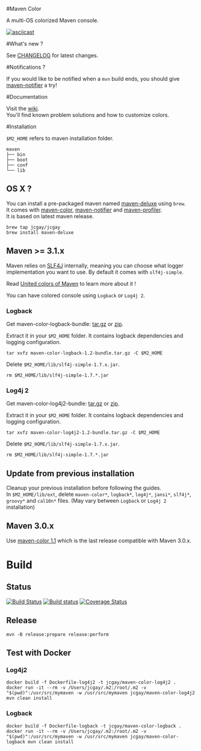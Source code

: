 #Maven Color

A multi-OS colorized Maven console.

[![asciicast](https://asciinema.org/a/20053.png)](https://asciinema.org/a/20053?autoplay=1)

#What's new ?

See [CHANGELOG](https://github.com/jcgay/maven-color/blob/master/CHANGELOG.md) for latest changes.

#Notifications ?

If you would like to be notified when a `mvn` build ends, you should give [maven-notifier](https://github.com/jcgay/maven-notifier) a try!

#Documentation

Visit the [wiki](https://github.com/jcgay/maven-color/wiki).  
You'll find known problem solutions and how to customize colors.

#Installation

`$M2_HOME` refers to maven installation folder.

```
maven
├── bin
├── boot
├── conf
└── lib
``` 

## OS X ?

You can install a pre-packaged maven named [maven-deluxe](https://github.com/jcgay/homebrew-jcgay#maven-deluxe) using `brew`.  
It comes with [maven-color](https://github.com/jcgay/maven-color), [maven-notifier](https://github.com/jcgay/maven-notifier) and [maven-profiler](https://github.com/jcgay/maven-profiler).  
It is based on latest maven release.

    brew tap jcgay/jcgay
    brew install maven-deluxe

## Maven >= 3.1.x

Maven relies on [SLF4J](http://www.slf4j.org/) internally, meaning you can choose what logger implementation you want to use. By default it comes with `slf4j-simple`.

Read [United colors of Maven](http://aheritier.net/united-colors-of-maven/) to learn more about it !

You can have colored console using `Logback` or `Log4j 2`.

### Logback

Get maven-color-logback-bundle: [tar.gz](http://dl.bintray.com/jcgay/maven/com/github/jcgay/maven/color/maven-color-logback/1.2/maven-color-logback-1.2-bundle.tar.gz) or [zip](http://dl.bintray.com/jcgay/maven/com/github/jcgay/maven/color/maven-color-logback/1.2/maven-color-logback-1.2-bundle.zip).  

Extract it in your `$M2_HOME` folder. It contains logback dependencies and logging configuration.  

    tar xvfz maven-color-logback-1.2-bundle.tar.gz -C $M2_HOME

Delete `$M2_HOME/lib/slf4j-simple-1.7.x.jar`.

    rm $M2_HOME/lib/slf4j-simple-1.7.*.jar

### Log4j 2

Get maven-color-log4j2-bundle: [tar.gz](http://dl.bintray.com/jcgay/maven/com/github/jcgay/maven/color/maven-color-log4j2/1.2/maven-color-log4j2-1.2-bundle.tar.gz) or [zip](http://dl.bintray.com/jcgay/maven/com/github/jcgay/maven/color/maven-color-log4j2/1.2/maven-color-log4j2-1.2-bundle.zip).  

Extract it in your `$M2_HOME` folder. It contains logback dependencies and logging configuration.  

    tar xvfz maven-color-log4j2-1.2-bundle.tar.gz -C $M2_HOME

Delete `$M2_HOME/lib/slf4j-simple-1.7.x.jar`.

    rm $M2_HOME/lib/slf4j-simple-1.7.*.jar

## Update from previous installation

Cleanup your previous installation before following the guides.  
In `$M2_HOME/lib/ext`, delete `maven-color*`, `logback*`, `log4j*`, `jansi*`, `slf4j*`, `groovy*` and `cal10n*` files. (May vary between `Logback` or `Log4j 2` installation)

## Maven 3.0.x

Use [maven-color 1.1](https://github.com/jcgay/maven-color/tree/v1.1#maven-30x) which is the last release compatible with Maven 3.0.x.

# Build

## Status

[![Build Status](https://travis-ci.org/jcgay/maven-color.svg?branch=master)](https://travis-ci.org/jcgay/maven-color)
[![Build status](https://ci.appveyor.com/api/projects/status/y8rn0pew98jbr9j8/branch/master?svg=true)](https://ci.appveyor.com/project/jcgay/maven-color/branch/master)
[![Coverage Status](https://coveralls.io/repos/jcgay/maven-color/badge.svg?branch=master)](https://coveralls.io/r/jcgay/maven-color?branch=master)

## Release

    mvn -B release:prepare release:perform

## Test with Docker

### Log4j2

    docker build -f Dockerfile-log4j2 -t jcgay/maven-color-log4j2 .
    docker run -it --rm -v /Users/jcgay/.m2:/root/.m2 -v "$(pwd)":/usr/src/mymaven -w /usr/src/mymaven jcgay/maven-color-log4j2 mvn clean install

### Logback
    
    docker build -f Dockerfile-logback -t jcgay/maven-color-logback .
    docker run -it --rm -v /Users/jcgay/.m2:/root/.m2 -v "$(pwd)":/usr/src/mymaven -w /usr/src/mymaven jcgay/maven-color-logback mvn clean install